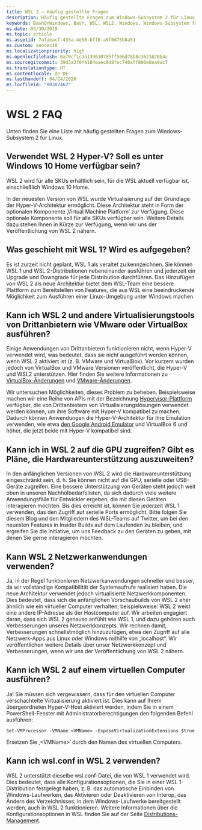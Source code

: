 ```yaml
---
title: WSL 2 – Häufig gestellte Fragen
description: Häufig gestellte Fragen zum Windows-Subsystem 2 für Linux
keywords: BashOnWindows, Bash, WSL, WSL2, Windows, Windows-Subsystem für Linux, Windows-Subsystem, Ubuntu, Debian, Suse, Windows 10, Installation, installieren
ms.date: 05/30/2019
ms.topic: article
ms.assetid: 7afaeacf-435a-4e58-bff0-a9f0d75b8a51
ms.custom: seodec18
ms.localizationpriority: high
ms.openlocfilehash: 6a70cf1c3a139610785ff506d78b8c3621620b4c
ms.sourcegitcommit: 39d3a2f0f4184eaec8d8fec740aff800e8ea9ac7
ms.translationtype: HT
ms.contentlocale: de-DE
ms.lasthandoff: 04/24/2020
ms.locfileid: "80307462"
---
```

# <a name="wsl-2-faq"></a>WSL 2 FAQ

Unten finden Sie eine Liste mit häufig gestellten Fragen zum Windows-Subsystem 2 für Linux.

## <a name="does-wsl-2-use-hyper-v-will-it-be-available-on-windows-10-home"></a>Verwendet WSL 2 Hyper-V? Soll es unter Windows 10 Home verfügbar sein?

WSL 2 wird für alle SKUs erhältlich sein, für die WSL aktuell verfügbar ist, einschließlich Windows 10 Home.

In der neuesten Version von WSL wurde Virtualisierung auf der Grundlage der Hyper-V-Architektur ermöglicht. Diese Architektur steht in Form der optionalen Komponente ‚Virtual Machine Platform‘ zur Verfügung. Diese optionale Komponente soll für alle SKUs verfügbar sein. Weitere Details dazu stehen Ihnen in Kürze zur Verfügung, wenn wir uns der Veröffentlichung von WSL 2 nähern.

## <a name="what-will-happen-to-wsl-1-will-it-be-abandoned"></a>Was geschieht mit WSL 1? Wird es aufgegeben?

Es ist zurzeit nicht geplant, WSL 1 als veraltet zu kennzeichnen. Sie können WSL 1 und WSL 2-Distributionen nebeneinander ausführen und jederzeit ein Upgrade und Downgrade für jede Distribution durchführen. Das Hinzufügen von WSL 2 als neue Architektur bietet dem WSL-Team eine bessere Plattform zum Bereitstellen von Features, die aus WSL eine beeindruckende Möglichkeit zum Ausführen einer Linux-Umgebung unter Windows machen.

## <a name="will-i-be-able-to-run-wsl-2-and-other-3rd-party-virtualization-tools-such-as-vmware-or-virtualbox"></a>Kann ich WSL 2 und andere Virtualisierungstools von Drittanbietern wie VMware oder VirtualBox ausführen?

Einige Anwendungen von Drittanbietern funktionieren nicht, wenn Hyper-V verwendet wird, was bedeutet, dass sie nicht ausgeführt werden können, wenn WSL 2 aktiviert ist (z. B. VMware und VirtualBox). Vor kurzem wurden jedoch von VirtualBox und VMware Versionen veröffentlicht, die Hyper-V und WSL2 unterstützen. Hier finden Sie weitere Informationen zu [VirtualBox-Änderungen][1] und [VMware-Änderungen][4].

Wir untersuchen Möglichkeiten, dieses Problem zu beheben. Beispielsweise machen wir eine Reihe von APIs mit der Bezeichnung [Hypervisor-Plattform][2] verfügbar, die von Drittanbietern von Virtualisierungslösungen verwendet werden können, um ihre Software mit Hyper-V kompatibel zu machen. Dadurch können Anwendungen die Hyper-V-Architektur für ihre Emulation verwenden, wie etwa [den Google Android Emulator][3] und VirtualBox 6 und höher, die jetzt beide mit Hyper-V kompatibel sind.

## <a name="can-i-access-the-gpu-in-wsl-2-are-there-plans-to-increase-hardware-support"></a>Kann ich in WSL 2 auf die GPU zugreifen? Gibt es Pläne, die Hardwareunterstützung auszuweiten?

In den anfänglichen Versionen von WSL 2 wird die Hardwareunterstützung eingeschränkt sein, d. h. Sie können nicht auf die GPU, serielle oder USB-Geräte zugreifen. Eine bessere Unterstützung von Geräten steht jedoch weit oben in unseren Nachholbedarfslisten, da sich dadurch viele weitere Anwendungsfälle für Entwickler ergeben, die mit diesen Geräten interagieren möchten. Bis dies erreicht ist, können Sie jederzeit WSL 1 verwenden, das den Zugriff auf serielle Ports ermöglicht. Bitte folgen Sie diesem Blog und den Mitgliedern des WSL-Teams auf Twitter, um bei den neuesten Features in Insider Builds auf dem Laufenden zu bleiben, und ergreifen Sie die Initiative, um uns Feedback zu den Geräten zu geben, mit denen Sie gerne interagieren möchten.

## <a name="will-wsl-2-be-able-to-use-networking-applications"></a>Kann WSL 2 Netzwerkanwendungen verwenden?

Ja, in der Regel funktionieren Netzwerkanwendungen schneller und besser, da wir vollständige Kompatibilität der Systemaufrufe realisiert haben. Die neue Architektur verwendet jedoch virtualisierte Netzwerkkomponenten. Dies bedeutet, dass sich die anfänglichen Vorschaubuilds von WSL 2 eher ähnlich wie ein virtueller Computer verhalten, beispielsweise: WSL 2 weist eine andere IP-Adresse als der Hostcomputer auf. Wir arbeiten engagiert daran, dass sich WSL 2 genauso anfühlt wie WSL 1, und dazu gehören auch Verbesserungen unseres Netzwerkkonzepts. Wir rechnen damit, Verbesserungen schnellstmöglich hinzuzufügen, etwa den Zugriff auf alle Netzwerk-Apps aus Linux oder Windows mithilfe von „localhost“. Wir veröffentlichen weitere Details über unser Netzwerkkonzept und Verbesserungen, wenn wir uns der Veröffentlichung von WSL 2 nähern.

## <a name="can-i-run-wsl-2-in-a-virtual-machine"></a>Kann ich WSL 2 auf einem virtuellen Computer ausführen?

Ja! Sie müssen sich vergewissern, dass für den virtuellen Computer verschachtelte Virtualisierung aktiviert ist. Dies kann auf Ihrem übergeordneten Hyper-V-Host aktiviert werden, indem Sie in einem PowerShell-Fenster mit Administratorberechtigungen den folgenden Befehl ausführen:

`Set-VMProcessor -VMName <VMName> -ExposeVirtualizationExtensions $true`

Ersetzen Sie ‚&lt;VMName&gt;‘ durch den Namen des virtuellen Computers.

## <a name="can-i-use-wslconf-in-wsl-2"></a>Kann ich wsl.conf in WSL 2 verwenden?

WSL 2 unterstützt dieselbe wsl.conf-Datei, die von WSL 1 verwendet wird. Dies bedeutet, dass alle Konfigurationsoptionen, die Sie in einer WSL 1-Distribution festgelegt haben, z. B. das automatische Einbinden von Windows-Laufwerken, das Aktivieren oder Deaktivieren von Interop, das Ändern des Verzeichnisses, in dem Windows-Laufwerke bereitgestellt werden, auch in WSL 2 funktionieren. Weitere Informationen über die Konfigurationsoptionen in WSL finden Sie auf der Seite [Distributions-Management](./wsl-config.md). 

 [1]: https://www.virtualbox.org/wiki/Changelog-6.0
 [2]: https://docs.microsoft.com/en-us/virtualization/api/
 [3]: https://devblogs.microsoft.com/visualstudio/hyper-v-android-emulator-support/
 [4]: https://blogs.vmware.com/workstation/2020/01/vmware-workstation-tech-preview-20h1.html
